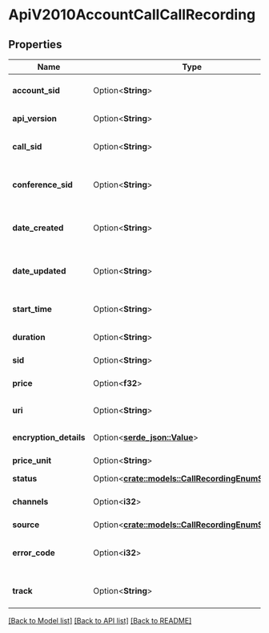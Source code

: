 # ApiV2010AccountCallCallRecording

## Properties

Name | Type | Description | Notes
------------ | ------------- | ------------- | -------------
**account_sid** | Option<**String**> | The SID of the Account that created the resource | [optional]
**api_version** | Option<**String**> | The API version used to make the recording | [optional]
**call_sid** | Option<**String**> | The SID of the Call the resource is associated with | [optional]
**conference_sid** | Option<**String**> | The Conference SID that identifies the conference associated with the recording | [optional]
**date_created** | Option<**String**> | The RFC 2822 date and time in GMT that the resource was created | [optional]
**date_updated** | Option<**String**> | The RFC 2822 date and time in GMT that the resource was last updated | [optional]
**start_time** | Option<**String**> | The start time of the recording, given in RFC 2822 format | [optional]
**duration** | Option<**String**> | The length of the recording in seconds | [optional]
**sid** | Option<**String**> | The unique string that identifies the resource | [optional]
**price** | Option<**f32**> | The one-time cost of creating the recording. | [optional]
**uri** | Option<**String**> | The URI of the resource, relative to `https://api.twilio.com` | [optional]
**encryption_details** | Option<[**serde_json::Value**](.md)> | How to decrypt the recording. | [optional]
**price_unit** | Option<**String**> | The currency used in the price property. | [optional]
**status** | Option<[**crate::models::CallRecordingEnumStatus**](call_recording_enum_status.md)> |  | [optional]
**channels** | Option<**i32**> | The number of channels in the final recording file | [optional]
**source** | Option<[**crate::models::CallRecordingEnumSource**](call_recording_enum_source.md)> |  | [optional]
**error_code** | Option<**i32**> | More information about why the recording is missing, if status is `absent`. | [optional]
**track** | Option<**String**> | The recorded track. Can be: `inbound`, `outbound`, or `both`. | [optional]

[[Back to Model list]](../README.md#documentation-for-models) [[Back to API list]](../README.md#documentation-for-api-endpoints) [[Back to README]](../README.md)


